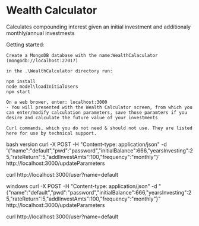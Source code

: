 # Wealth Calculator

Calculates compounding interest given an initial investment and additionaly monthly/annual investmests

Getting started:
```
Create a MongoDB database with the name:WealthCalaculator (mongodb://localhost:27017)

in the .\WealthCalculator directory run:

npm install
node model\loadInitialUsers
npm start

On a web brower, enter: localhost:3000
- You will presented with the Wealth Calculator screen, from which you can enter/modify calculation parameters, save those paramters if you desire and calculate the future value of your investments

Curl commands, which you do not need & should not use. They are listed here for use by technical support.
```
bash version
curl -X POST -H "Content-type: application/json" -d '{"name":"default","pwd":"password","initialBalance":666,"yearsInvesting":25,"rateReturn":5,"addlInvestAmts":100,"frequency":"monthly"}' http://localhost:3000/updateParameters

curl http://localhost:3000/user?name=default

windows
curl -X POST -H "Content-type: application/json" -d "{\"name\":\"default\",\"pwd\":\"password\",\"initialBalance\":666,\"yearsInvesting\":25,\"rateReturn\":5,\"addlInvestAmts\":100,\"frequency\":\"monthly\"}" http://localhost:3000/updateParameters

curl http://localhost:3000/user?name=default
